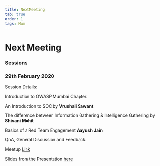 ```yaml
---
title: NextMeeting
tab: true
order: 1
tags: Mum
---
```


# **Next Meeting**

### **Sessions**

### 29th February 2020

Session Details:

Introduction to OWASP Mumbai Chapter.

An Introduction to SOC by **Vrushali Sawant**

The difference between Information Gathering & Intelligence Gathering by **Shivani Mohit**

Basics of a Red Team Engagement **Aayush Jain**

QnA, General Discussion and Feedback.

Meetup [Link](https://www.meetup.com/OWASP-Mumbai-Chapter/events/269000992/)


Slides from the Presentation [here](https://drive.google.com/file/d/18iMe-lUDKHOEjsUp_8RZSBq04TdmwvEh)

